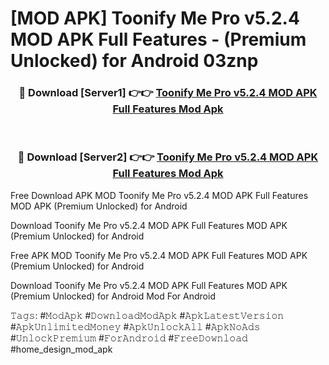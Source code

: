 # [MOD APK] Toonify Me Pro v5.2.4 MOD APK Full Features - (Premium Unlocked) for Android 03znp



<div align="center">
<h3>🔴 Download [Server1] 👉👉 <a href="https://momento.my/?title=Toonify_Me_Pro_v5.2.4_MOD_APK_Full_Features">Toonify Me Pro v5.2.4 MOD APK Full Features Mod Apk</a></h3><br>

<h3>🔴 Download [Server2] 👉👉 <a href="https://momento.my/?title=Toonify_Me_Pro_v5.2.4_MOD_APK_Full_Features">Toonify Me Pro v5.2.4 MOD APK Full Features Mod Apk</a></h3>
</div>



Free Download APK MOD Toonify Me Pro v5.2.4 MOD APK Full Features MOD APK (Premium Unlocked) for Android

Download Toonify Me Pro v5.2.4 MOD APK Full Features MOD APK (Premium Unlocked) for Android

Free APK MOD Toonify Me Pro v5.2.4 MOD APK Full Features MOD APK (Premium Unlocked) for Android

Download Toonify Me Pro v5.2.4 MOD APK Full Features MOD APK (Premium Unlocked) for Android Mod For Android

𝚃𝚊𝚐𝚜: #𝙼𝚘𝚍𝙰𝚙𝚔 #𝙳𝚘𝚠𝚗𝚕𝚘𝚊𝚍𝙼𝚘𝚍𝙰𝚙𝚔 #𝙰𝚙𝚔𝙻𝚊𝚝𝚎𝚜𝚝𝚅𝚎𝚛𝚜𝚒𝚘𝚗 #𝙰𝚙𝚔𝚄𝚗𝚕𝚒𝚖𝚒𝚝𝚎𝚍𝙼𝚘𝚗𝚎𝚢 #𝙰𝚙𝚔𝚄𝚗𝚕𝚘𝚌𝚔𝙰𝚕𝚕 #𝙰𝚙𝚔𝙽𝚘𝙰𝚍𝚜 #𝚄𝚗𝚕𝚘𝚌𝚔𝙿𝚛𝚎𝚖𝚒𝚞𝚖 #𝙵𝚘𝚛𝙰𝚗𝚍𝚛𝚘𝚒𝚍 #𝙵𝚛𝚎𝚎𝙳𝚘𝚠𝚗𝚕𝚘𝚊𝚍 #home_design_mod_apk

